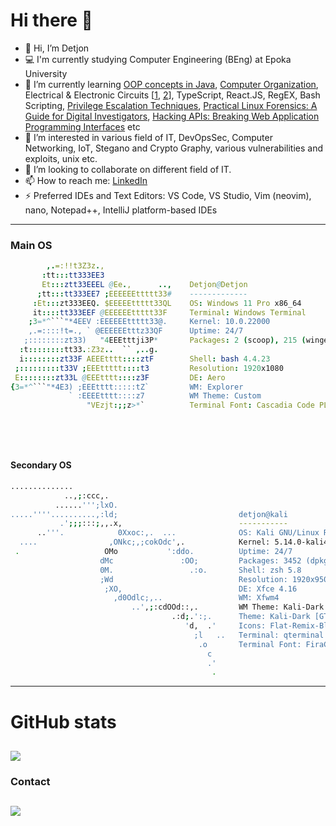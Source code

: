 # Hi there 👋
- 👋 Hi, I’m Detjon
- 💻 I'm currently studying Computer Engineering (BEng) at Epoka University
- 🌱 I’m currently learning [OOP concepts in Java](https://www.amazon.co.uk/Introduction-Programming-Structures-Comprehensive-Version/dp/1292221879/), [Computer Organization](https://www.amazon.co.uk/Essentials-Computer-Organization-Architecture-Linda/dp/1284045617/), Electrical & Electronic Circuits \[[1](https://www.amazon.com/Fundamentals-Electric-Circuits-Charles-Alexander/dp/1260226409), [2](https://www.amazon.com/Microelectronic-Circuits-Electrical-Computer-Engineering/dp/0190853468)\], TypeScript, React.JS, RegEX, Bash Scripting, [Privilege Escalation Techniques](https://read.amazon.com/kp/embed?asin=B09CQ664SX), [Practical Linux Forensics: A Guide for Digital Investigators](https://www.amazon.com/Practical-Linux-Forensics-Digital-Investigators-ebook-dp-B096Z4CRC8/dp/B096Z4CRC8/ref=mt_other?_encoding=UTF8&me=&qid=&asin=B096Z4CRC8&revisionId=fa4c1dcf&format=1&depth=1), [Hacking APIs: Breaking Web Application Programming Interfaces](https://www.amazon.com/Hacking-APIs-Application-Programming-Interfaces/dp/1718502443) etc
- 👀 I’m interested in various field of IT, DevOpsSec, Computer Networking, IoT, Stegano and Crypto Graphy, various vulnerabilities and exploits, unix etc.
- 👯 I’m looking to collaborate on different field of IT.
- 📫 How to reach me: [LinkedIn](https://www.linkedin.com/in/detjonmataj/)
- ⚡ Preferred IDEs and Text Editors: VS Code, VS Studio, Vim (neovim), nano, Notepad++, IntelliJ platform-based IDEs


------

### Main OS

```nim
        ,.=:!!t3Z3z.,                  
       :tt:::tt333EE3                   
       Et:::ztt33EEEL @Ee.,      ..,    Detjon@Detjon
      ;tt:::tt333EE7 ;EEEEEEttttt33#    -------------
     :Et:::zt333EEQ. $EEEEEttttt33QL    OS: Windows 11 Pro x86_64
     it::::tt333EEF @EEEEEEttttt33F     Terminal: Windows Terminal
    ;3=*^```"*4EEV :EEEEEEttttt33@.     Kernel: 10.0.22000
    ,.=::::!t=., ` @EEEEEEtttz33QF      Uptime: 24/7
   ;::::::::zt33)   "4EEEtttji3P*       Packages: 2 (scoop), 215 (winget)
  :t::::::::tt33.:Z3z..  `` ,..g.       
  i::::::::zt33F AEEEtttt::::ztF        Shell: bash 4.4.23
 ;:::::::::t33V ;EEEttttt::::t3         Resolution: 1920x1080
 E::::::::zt33L @EEEtttt::::z3F         DE: Aero
{3=*^```"*4E3) ;EEEtttt:::::tZ`         WM: Explorer
             ` :EEEEtttt::::z7          WM Theme: Custom
                 "VEzjt:;;z>*`          Terminal Font: Cascadia Code PL 15
                                        
                                       
                                       
                          
```


#### Secondary OS


```bash
..............                                     
            ..,;:ccc,.                             
          ......''';lxO.                                                      
.....''''..........,:ld;                           detjon@kali
           .';;;:::;,,.x,                          ----------- 
      ..'''.            0Xxoc:,.  ...              OS: Kali GNU/Linux Rolling x86_64
  ....                ,ONkc;,;cokOdc',.            Kernel: 5.14.0-kali4-amd64
 .                   OMo           ':ddo.          Uptime: 24/7
                    dMc               :OO;         Packages: 3452 (dpkg), 7 (snap)
                    0M.                 .:o.       Shell: zsh 5.8
                    ;Wd                            Resolution: 1920x950
                     ;XO,                          DE: Xfce 4.16
                       ,d0Odlc;,..                 WM: Xfwm4
                           ..',;:cdOOd::,.         WM Theme: Kali-Dark
                                    .:d;.':;.      Theme: Kali-Dark [GTK2/3]
                                       'd,  .'     Icons: Flat-Remix-Blue-Dark [GTK2/3]
                                         ;l   ..   Terminal: qterminal
                                          .o       Terminal Font: FiraCode 10
                                            c
                                            .'
                                             .
```

---
# GitHub stats
![](https://github-readme-stats.vercel.app/api?username=detjonmataj&theme=tokyonight&count_private=true&show_icons=true)
---
### Contact 
[![](https://content.linkedin.com/content/dam/me/business/en-us/amp/brand-site/v2/bg/LI-Bug.svg.original.svg)](https://www.linkedin.com/in/detjonmataj/)
---
<!--
**detjonmataj/detjonmataj** is a ✨ _special_ ✨ repository because its `README.md` (this file) appears on your GitHub profile.

Here are some ideas to get you started:

- 🔭 I’m currently working on ...
- 🌱 I’m currently learning ...
- 👯 I’m looking to collaborate on ...
- 🤔 I’m looking for help with ...
- 💬 Ask me about ...
- 📫 How to reach me: ...
- 😄 Pronouns: ...
- ⚡ Fun fact: ...
-->
